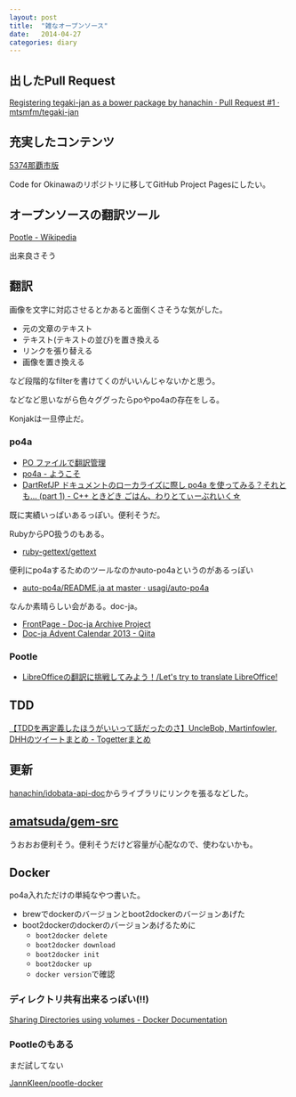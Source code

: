 ```yaml
---
layout: post
title:  "雑なオープンソース"
date:   2014-04-27
categories: diary
---
```


## 出したPull Request
[Registering tegaki-jan as a bower package by hanachin · Pull Request #1 · mtsmfm/tegaki-jan](https://github.com/mtsmfm/tegaki-jan/pull/1/)

## 充実したコンテンツ
[5374那覇市版](http://naha-5374.herokuapp.com/)

Code for Okinawaのリポジトリに移してGitHub Project Pagesにしたい。

## オープンソースの翻訳ツール
[Pootle - Wikipedia](http://ja.wikipedia.org/wiki/Pootle)

出来良さそう

## 翻訳
画像を文字に対応させるとかあると面倒くさそうな気がした。

- 元の文章のテキスト
- テキスト(テキストの並び)を置き換える
- リンクを張り替える
- 画像を置き換える

など段階的なfilterを書けてくのがいいんじゃないかと思う。

などなど思いながら色々ググったらpoやpo4aの存在をしる。

Konjakは一旦停止だ。

### po4a

- [PO ファイルで翻訳管理](http://www.slideshare.net/nabetaro/po-7177145)
- [po4a - ようこそ](http://po4a.alioth.debian.org/)
- [DartRefJP ドキュメントのローカライズに際し po4a を使ってみる？それとも… (part 1) - C++ ときどき ごはん、わりとてぃーぶれいく☆](http://usagi.hatenablog.jp/entry/2012/03/07/025826)

既に実績いっぱいあるっぽい。便利そうだ。

RubyからPO扱うのもある。

- [ruby-gettext/gettext](https://github.com/ruby-gettext/gettext)

便利にpo4aするためのツールなのかauto-po4aというのがあるっぽい

- [auto-po4a/README.ja at master · usagi/auto-po4a](https://github.com/usagi/auto-po4a/blob/master/README.ja)

なんか素晴らしい会がある。doc-ja。

- [FrontPage - Doc-ja Archive Project](http://openlab.ring.gr.jp/doc-ja/cgi-bin/fswiki/wiki.cgi)
- [Doc-ja Advent Calendar 2013 - Qiita](http://qiita.com/advent-calendar/2013/docja)

### Pootle

- [LibreOfficeの翻訳に挑戦してみよう！/Let's try to translate LibreOffice!](http://www.slideshare.net/naruoga/lets-try-to-translate-libreoffice)

## TDD
[【TDDを再定義したほうがいいって話だったのさ】UncleBob, Martinfowler, DHHのツイートまとめ - Togetterまとめ](http://togetter.com/li/659856)

## 更新
[hanachin/idobata-api-doc](https://github.com/hanachin/idobata-api-doc)からライブラリにリンクを張るなどした。

## [amatsuda/gem-src](https://github.com/amatsuda/gem-src)
うおおお便利そう。便利そうだけど容量が心配なので、使わないかも。

## Docker
po4a入れただけの単純なやつ書いた。

- brewでdockerのバージョンとboot2dockerのバージョンあげた
- boot2dockerのdockerのバージョンあげるために
  - `boot2docker delete`
  - `boot2docker download`
  - `boot2docker init`
  - `boot2docker up`
  - `docker version`で確認

### ディレクトリ共有出来るっぽい(!!)
[Sharing Directories using volumes - Docker Documentation](http://docs.docker.io.s3-website-us-west-2.amazonaws.com/use/working_with_volumes/)

### Pootleのもある
まだ試してない

[JannKleen/pootle-docker](https://github.com/JannKleen/pootle-docker)
